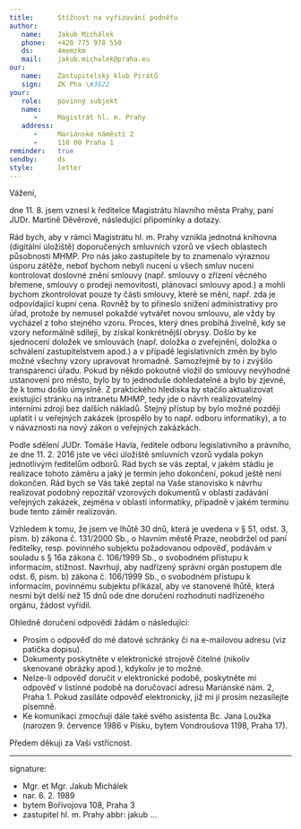 ```yaml
---
title:      Stížnost na vyřizování podnětu
author:
   name:    Jakub Michálek
   phone:   +420 775 978 550
   ds:      4memzkm
   mail:    jakub.michalek@praha.eu
our:
   name:    Zastupitelský klub Pirátů
   sign:    ZK Pha \#3622
your:
   role:    povinný subjekt
   name:
      -     Magistrát hl. m. Prahy
   address:
      -     Mariánské náměstí 2
      -     110 00 Praha 1
reminder:   true
sendby:     ds
style:      letter
---
```


Vážení,

dne 11. 8. jsem vznesl k ředitelce Magistrátu hlavního města Prahy, paní JUDr. Martině Děvěrové, následující připomínky a dotazy.

Rád bych, aby v rámci Magistrátu hl. m. Prahy vznikla jednotná knihovna (digitální úložiště) doporučených smluvních vzorů ve všech oblastech působnosti MHMP. Pro nás jako zastupitele by to znamenalo výraznou úsporu zátěže, neboť bychom nebyli nuceni u všech smluv nuceni kontrolovat doslovné znění smlouvy (např. smlouvy o zřízení věcného břemene, smlouvy o prodeji nemovitosti, plánovací smlouvy apod.) a mohli bychom zkontrolovat pouze ty části smlouvy, které se mění, např. zda je odpovídající kupní cena. Rovněž by to přineslo snížení administrativy pro úřad, protože by nemusel pokaždé vytvářet novou smlouvu, ale vždy by vycházel z toho stejného vzoru. Proces, který dnes probíhá živelně, kdy se vzory neformálně sdílejí, by získal konkrétnější obrysy. Došlo by ke sjednocení doložek ve smlouvách (např. doložka o zveřejnění, doložka o schválení zastupitelstvem apod.) a v případě legislativních změn by bylo možné všechny vzory upravovat hromadně. Samozřejmě by to i zvýšilo transparenci úřadu. Pokud by někdo pokoutně vložil do smlouvy nevýhodné ustanovení pro město, bylo by to jednoduše dohledatelné a bylo by zjevné, že k tomu došlo úmyslně. Z praktického hlediska by stačilo aktualizovat existující stránku na intranetu MHMP, tedy jde o návrh realizovatelný interními zdroji bez dalších nákladů. Stejný přístup by bylo možné později uplatit i u veřejných zakázek (prospělo by to např. odboru informatiky), a to v návaznosti na nový zákon o veřejných zakázkách. 

Podle sdělení JUDr. Tomáše Havla, ředitele odboru legislativního a právního, ze dne 11. 2. 2016 jste ve věci úložiště smluvních vzorů vydala pokyn jednotlivým ředitelům odborů. Rád bych se vás zeptal, v jakém stádiu je realizace tohoto záměru a jaký je termín jeho dokončení, pokud ještě není dokončen. Rád bych se Vás také zeptal na Vaše stanovisko k návrhu realizovat podobný repozitář vzorových dokumentů v oblasti zadávání veřejných zakázek, zejména v oblasti informatiky, případně v jakém termínu bude tento záměr realizován.

Vzhledem k tomu, že jsem ve lhůtě 30 dnů, která je uvedena v § 51, odst. 3, písm. b) zákona č. 131/2000 Sb., o hlavním městě Praze, neobdržel od paní ředitelky, resp. povinného subjektu požadovanou odpověď, podávám v souladu s § 16a zákona č. 106/1999 Sb., o svobodném přístupu k informacím, stížnost. Navrhuji, aby nadřízený správní orgán postupem dle odst. 6, písm. b) zákona č. 106/1999 Sb., o svobodném přístupu k informacím, povinnému subjektu přikázal, aby ve stanovené lhůtě, která nesmí být delší než 15 dnů ode dne doručení rozhodnutí nadřízeného orgánu, žádost vyřídil.

Ohledně doručení odpovědi žádám o následující:

* Prosím o odpověď do mé datové schránky či na e-mailovou adresu (viz patička dopisu). 
* Dokumenty poskytněte v elektronické strojově čitelné (nikoliv skenované obrázky apod.), kdykoliv je to možné. 
* Nelze-li odpověď doručit v elektronické podobě, poskytněte mi odpověď v listinné podobě na doručovací adresu Mariánské nám. 2, Praha 1. Pokud zasíláte odpověď elektronicky, již mi ji prosím nezasílejte písemně.
* Ke komunikaci zmocňuji dále také svého asistenta Bc. Jana Loužka (narozen 9. července 1986 v Písku, bytem Vondroušova 1198, Praha 17).

Předem děkuji za Vaši vstřícnost.

---
signature:
  - Mgr. et Mgr. Jakub Michálek
  - nar. 6. 2. 1989
  - bytem Bořivojova 108, Praha 3
  - zastupitel hl. m. Prahy
abbr:       jakub
...

